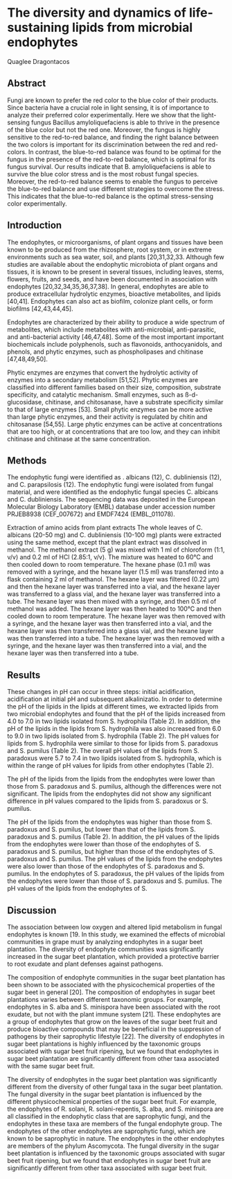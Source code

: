 # The diversity and dynamics of life-sustaining lipids from microbial endophytes
Quaglee Dragontacos


## Abstract
Fungi are known to prefer the red color to the blue color of their products. Since bacteria have a crucial role in light sensing, it is of importance to analyze their preferred color experimentally. Here we show that the light-sensing fungus Bacillus amyloliquefaciens is able to thrive in the presence of the blue color but not the red one. Moreover, the fungus is highly sensitive to the red-to-red balance, and finding the right balance between the two colors is important for its discrimination between the red and red- colors. In contrast, the blue-to-red balance was found to be optimal for the fungus in the presence of the red-to-red balance, which is optimal for its fungus survival. Our results indicate that B. amyloliquefaciens is able to survive the blue color stress and is the most robust fungal species. Moreover, the red-to-red balance seems to enable the fungus to perceive the blue-to-red balance and use different strategies to overcome the stress. This indicates that the blue-to-red balance is the optimal stress-sensing color experimentally.


## Introduction
The endophytes, or microorganisms, of plant organs and tissues have been known to be produced from the rhizosphere, root system, or in extreme environments such as sea water, soil, and plants [20,31,32,33. Although few studies are available about the endophytic microbiota of plant organs and tissues, it is known to be present in several tissues, including leaves, stems, flowers, fruits, and seeds, and have been documented in association with endophytes [20,32,34,35,36,37,38]. In general, endophytes are able to produce extracellular hydrolytic enzymes, bioactive metabolites, and lipids [40,41]. Endophytes can also act as biofilm, colonize plant cells, or form biofilms [42,43,44,45].

Endophytes are characterized by their ability to produce a wide spectrum of metabolites, which include metabolites with anti-microbial, anti-parasitic, and anti-bacterial activity [46,47,48]. Some of the most important important biochemicals include polyphenols, such as flavonoids, anthocyanidols, and phenols, and phytic enzymes, such as phospholipases and chitinase [47,48,49,50].

Phytic enzymes are enzymes that convert the hydrolytic activity of enzymes into a secondary metabolism [51,52]. Phytic enzymes are classified into different families based on their size, composition, substrate specificity, and catalytic mechanism. Small enzymes, such as ß-d-glucosidase, chitinase, and chitosanase, have a substrate specificity similar to that of large enzymes [53]. Small phytic enzymes can be more active than large phytic enzymes, and their activity is regulated by chitin and chitosanase [54,55]. Large phytic enzymes can be active at concentrations that are too high, or at concentrations that are too low, and they can inhibit chitinase and chitinase at the same concentration.


## Methods
The endophytic fungi were identified as . albicans (12), C. dubliniensis (12), and C. parapsilosis (12). The endophytic fungi were isolated from fungal material, and were identified as the endophytic fungal species C. albicans and C. dubliniensis. The sequencing data was deposited in the European Molecular Biology Laboratory (EMBL) database under accession number PRJEB8938 (CEF_007672) and EMDF7424 (EMBL_011078).

Extraction of amino acids from plant extracts
The whole leaves of C. albicans (20-50 mg) and C. dubliniensis (10-100 mg) plants were extracted using the same method, except that the plant extract was dissolved in methanol. The methanol extract (5 g) was mixed with 1 ml of chloroform (1:1, v/v) and 0.2 ml of HCl (2.85:1, v/v). The mixture was heated to 60°C and then cooled down to room temperature. The hexane phase (0.1 ml) was removed with a syringe, and the hexane layer (1.5 ml) was transferred into a flask containing 2 ml of methanol. The hexane layer was filtered (0.22 µm) and then the hexane layer was transferred into a vial, and the hexane layer was transferred to a glass vial, and the hexane layer was transferred into a tube. The hexane layer was then mixed with a syringe, and then 0.5 ml of methanol was added. The hexane layer was then heated to 100°C and then cooled down to room temperature. The hexane layer was then removed with a syringe, and the hexane layer was then transferred into a vial, and the hexane layer was then transferred into a glass vial, and the hexane layer was then transferred into a tube. The hexane layer was then removed with a syringe, and the hexane layer was then transferred into a vial, and the hexane layer was then transferred into a tube.


## Results
These changes in pH can occur in three steps: initial acidification, acidification at initial pH and subsequent alkalinizatio. In order to determine the pH of the lipids in the lipids at different times, we extracted lipids from two microbial endophytes and found that the pH of the lipids increased from 4.0 to 7.0 in two lipids isolated from S. hydrophila (Table 2). In addition, the pH of the lipids in the lipids from S. hydrophila was also increased from 6.0 to 9.0 in two lipids isolated from S. hydrophila (Table 2). The pH values for lipids from S. hydrophila were similar to those for lipids from S. paradoxus and S. pumilus (Table 2). The overall pH values of the lipids from S. paradoxus were 5.7 to 7.4 in two lipids isolated from S. hydrophila, which is within the range of pH values for lipids from other endophytes (Table 2).

The pH of the lipids from the lipids from the endophytes were lower than those from S. paradoxus and S. pumilus, although the differences were not significant. The lipids from the endophytes did not show any significant difference in pH values compared to the lipids from S. paradoxus or S. pumilus.

The pH of the lipids from the endophytes was higher than those from S. paradoxus and S. pumilus, but lower than that of the lipids from S. paradoxus and S. pumilus (Table 2). In addition, the pH values of the lipids from the endophytes were lower than those of the endophytes of S. paradoxus and S. pumilus, but higher than those of the endophytes of S. paradoxus and S. pumilus. The pH values of the lipids from the endophytes were also lower than those of the endophytes of S. paradoxus and S. pumilus. In the endophytes of S. paradoxus, the pH values of the lipids from the endophytes were lower than those of S. paradoxus and S. pumilus. The pH values of the lipids from the endophytes of S.


## Discussion
The association between low oxygen and altered lipid metabolism in fungal endophytes is known [19. In this study, we examined the effects of microbial communities in grape must by analyzing endophytes in a sugar beet plantation. The diversity of endophyte communities was significantly increased in the sugar beet plantation, which provided a protective barrier to root exudate and plant defenses against pathogens.

The composition of endophyte communities in the sugar beet plantation has been shown to be associated with the physicochemical properties of the sugar beet in general [20]. The composition of endophytes in sugar beet plantations varies between different taxonomic groups. For example, endophytes in S. alba and S. minispora have been associated with the root exudate, but not with the plant immune system [21]. These endophytes are a group of endophytes that grow on the leaves of the sugar beet fruit and produce bioactive compounds that may be beneficial in the suppression of pathogens by their saprophytic lifestyle [22]. The diversity of endophytes in sugar beet plantations is highly influenced by the taxonomic groups associated with sugar beet fruit ripening, but we found that endophytes in sugar beet plantation are significantly different from other taxa associated with the same sugar beet fruit.

The diversity of endophytes in the sugar beet plantation was significantly different from the diversity of other fungal taxa in the sugar beet plantation. The fungal diversity in the sugar beet plantation is influenced by the different physicochemical properties of the sugar beet fruit. For example, the endophytes of R. solani, R. solani-repentis, S. alba, and S. minispora are all classified in the endophytic class that are saprophytic fungi, and the endophytes in these taxa are members of the fungal endophyte group. The endophytes of the other endophytes are saprophytic fungi, which are known to be saprophytic in nature. The endophytes in the other endophytes are members of the phylum Ascomycota. The fungal diversity in the sugar beet plantation is influenced by the taxonomic groups associated with sugar beet fruit ripening, but we found that endophytes in sugar beet fruit are significantly different from other taxa associated with sugar beet fruit.
